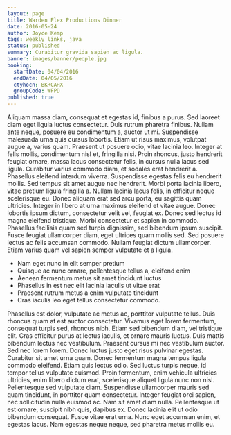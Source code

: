 ```yaml
---
layout: page
title: Warden Flex Productions Dinner
date: 2016-05-24
author: Joyce Kemp
tags: weekly links, java
status: published
summary: Curabitur gravida sapien ac ligula.
banner: images/banner/people.jpg
booking:
  startDate: 04/04/2016
  endDate: 04/05/2016
  ctyhocn: BKRCAHX
  groupCode: WFPD
published: true
---
```

Aliquam massa diam, consequat et egestas id, finibus a purus. Sed laoreet diam eget ligula luctus consectetur. Duis rutrum pharetra finibus. Nullam ante neque, posuere eu condimentum a, auctor ut mi. Suspendisse malesuada urna quis cursus lobortis. Etiam ut risus maximus, volutpat augue a, varius quam. Praesent ut posuere odio, vitae lacinia leo. Integer at felis mollis, condimentum nisl et, fringilla nisi. Proin rhoncus, justo hendrerit feugiat ornare, massa lacus consectetur felis, in cursus nulla lacus sed ligula. Curabitur varius commodo diam, et sodales erat hendrerit a. Phasellus eleifend interdum viverra. Suspendisse egestas felis eu hendrerit mollis.
Sed tempus sit amet augue nec hendrerit. Morbi porta lacinia libero, vitae pretium ligula fringilla a. Nullam lacinia lacus felis, in efficitur neque scelerisque eu. Donec aliquam erat sed arcu porta, eu sagittis quam ultricies. Integer in libero at urna maximus eleifend et vitae augue. Donec lobortis ipsum dictum, consectetur velit vel, feugiat ex. Donec sed lectus id magna eleifend tristique. Morbi consectetur et sapien in commodo. Phasellus facilisis quam sed turpis dignissim, sed bibendum ipsum suscipit. Fusce feugiat ullamcorper diam, eget ultrices quam mollis sed. Sed posuere lectus ac felis accumsan commodo. Nullam feugiat dictum ullamcorper. Etiam varius quam vel sapien semper vulputate et a ligula.

* Nam eget nunc in elit semper pretium
* Quisque ac nunc ornare, pellentesque tellus a, eleifend enim
* Aenean fermentum metus sit amet tincidunt luctus
* Phasellus in est nec elit lacinia iaculis ut vitae erat
* Praesent rutrum metus a enim vulputate tincidunt
* Cras iaculis leo eget tellus consectetur commodo.

Phasellus est dolor, vulputate ac metus ac, porttitor vulputate tellus. Duis rhoncus quam at est auctor consectetur. Vivamus eget lorem fermentum, consequat turpis sed, rhoncus nibh. Etiam sed bibendum diam, vel tristique elit. Cras efficitur purus at lectus iaculis, et ornare mauris luctus. Duis mattis bibendum lectus nec vestibulum. Praesent cursus mi nec vestibulum auctor. Sed nec lorem lorem.
Donec luctus justo eget risus pulvinar egestas. Curabitur sit amet urna quam. Donec fermentum magna tempus ligula commodo eleifend. Etiam quis lectus odio. Sed luctus turpis neque, id tempor tellus vulputate euismod. Proin fermentum, enim vehicula ultricies ultricies, enim libero dictum erat, scelerisque aliquet ligula nunc non nisl. Pellentesque sed vulputate diam. Suspendisse ullamcorper mauris sed quam tincidunt, in porttitor quam consectetur. Integer feugiat orci sapien, nec sollicitudin nulla euismod ac. Nam sit amet diam nulla. Pellentesque ut est ornare, suscipit nibh quis, dapibus ex. Donec lacinia elit ut odio bibendum consequat. Fusce vitae erat urna. Nunc eget accumsan enim, et egestas lacus. Nam egestas neque neque, sed pharetra metus mollis eu.
